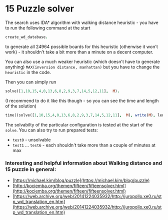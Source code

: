 # 15 Puzzle solver

The search uses IDA* algorithm with walking distance heuristic - you have to run the following command at the start
```prolog
create_wd_database.
```
to generate all 24964 possible boards for this heuristic (otherwise it won't work) - it shouldn't take a bit more than a minute on a decent computer.

You can also use a much weaker heuristic (which doesn't have to generate anything) `MAX(inversion distance, manhattan)` but you have to change the `heuristic` in the code.

Then you can simply run 
```prolog
solve([1,10,15,4,0,13,6,8,2,9,3,7,14,5,12,11],  M).
```
(I recommend to do it like this though - so you can see the time and length of the solution)
```prolog
time((solve([1,10,15,4,0,13,6,8,2,9,3,7,14,5,12,11],  M), write(M), length(M,L))).
```

The solvabilty of the particular configuration is tested at the start of the `solve`.
You can also try to run prepared tests:
- `test0` - unsolvable
- `test1` ... `test6` - each shouldn't take more than a couple of minutes at max

### Interesting and helpful information about Walking distance and 15 puzzle in general:

- [https://michael.kim/blog/puzzle](https://michael.kim/blog/puzzle)
- [http://kociemba.org/themen/fifteen/fifteensolver.html](http://kociemba.org/themen/fifteen/fifteensolver.html)
- [https://web.archive.org/web/20141224035932/http://juropollo.xe0.ru/stp_wd_translation_en.htm](https://web.archive.org/web/20141224035932/http://juropollo.xe0.ru/stp_wd_translation_en.htm)